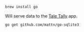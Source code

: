 ```bash
brew install go
```

Will serve data to the [Tale Tally](https://github.com/kristapsbe/tale_tally_android) app.

```bash
go get github.com/mattn/go-sqlite3
```